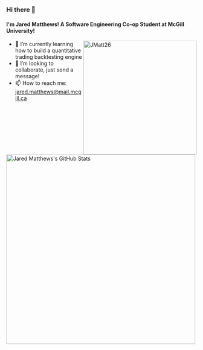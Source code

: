 ### Hi there 👋

#### I'm Jared Matthews! A Software Engineering Co-op Student at McGill University!

<img align="right" src="https://github-readme-jaredmatthews-stats.vercel.app/api/top-langs?username=JMatt26&show_icons=true&layout=compact&theme=github_dark" alt="JMatt26" align="right" width="300"/>



- 🌱 I’m currently learning how to build a quantitative trading backtesting engine
- 👯 I’m looking to collaborate, just send a message!
- 📫 How to reach me: jared.matthews@mail.mcgill.ca


<img alt="Jared Matthews's GitHub Stats" src="https://github-readme-jaredmatthews-stats.vercel.app/api?username=JMatt26&show_icons=true&hide=stars&theme=github_dark" align="left" width="500"/>

